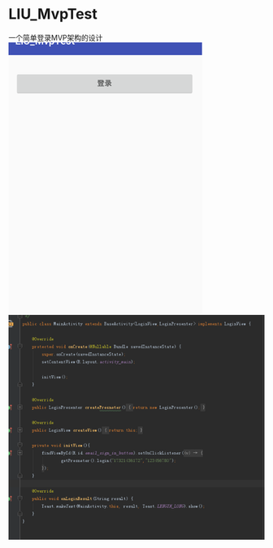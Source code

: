 # LIU_MvpTest
一个简单登录MVP架构的设计
![](https://github.com/liubing67/LIU_MvpTest/blob/master/image/login.png)
![](https://github.com/liubing67/LIU_MvpTest/blob/master/image/mainactivitycode.png)

